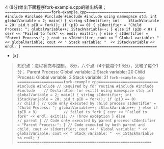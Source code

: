 4
(8分)给出下面程序fork-example.cpp的输出结果；
    ```
	    =====================fork-example.cpp===========================
	    #include
	    #include
	    #include
	    #include
	    #include
	    using namespace std;
	    int globalVariable = 2;
	    main()
	    {
	       string sIdentifier;
	       int    iStackVariable = 20;
	       pid_t pID = fork();
	       if (pID == 0)
	       {
	          sIdentifier = "Child Process: ";
	          globalVariable++;
	          iStackVariable++;
	        }
	        else if (pID < 0)
	        {
	            cerr << "Failed to fork" << endl;
	            exit(1);
	        }
	        else
	        {
	          sIdentifier = "Parent Process:";
	        }
	        cout << sIdentifier;
	        cout << " Global variable: " << globalVariable;
	        cout << " Stack variable: "  << iStackVariable << endl;
	    }
	    =============================================================
	    ```
- [x]  

> 知识点：进程状态与控制。
> 8分，六个点（4个数每个1.5分），父和子每个1分；
> Parent Process: Global variable: 2 Stack variable: 20
> Child Process: Global variable: 3 Stack variable: 21
>     ```
>     fork-example.cpp
>     =====================fork-example.cpp===========================
>     #include
>     #include
>     // Required by for routine
>     #include
>     #include
>     #include    // Declaration for exit()
>     using namespace std;
>     int globalVariable = 2;
>     main()
>     {
>         string sIdentifier;
>         int    iStackVariable = 20;
>         pid_t pID = fork();
>         if (pID == 0)                // child
>         {
>             // Code only executed by child process
>             sIdentifier = "Child Process: ";
>             globalVariable++;
>             iStackVariable++;
>         }
>         else if (pID < 0)            // failed to fork
>         {
>             cerr << "Failed to fork" << endl;
>             exit(1);
>             // Throw exception
>         }
>         else                                   // parent
>         {
>             // Code only executed by parent process
>             sIdentifier = "Parent Process:";
>         }
>         // Code executed by both parent and child.
>         cout << sIdentifier;
>         cout << " Global variable: " << globalVariable;
>         cout << " Stack variable: "  << iStackVariable << endl;
>     }
>     =============================================================
>     ```
>     
